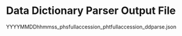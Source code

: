 # Data Dictionary Parser Output File

YYYYMMDDhhmmss_phsfullaccession_phtfullaccession_ddparse.json
